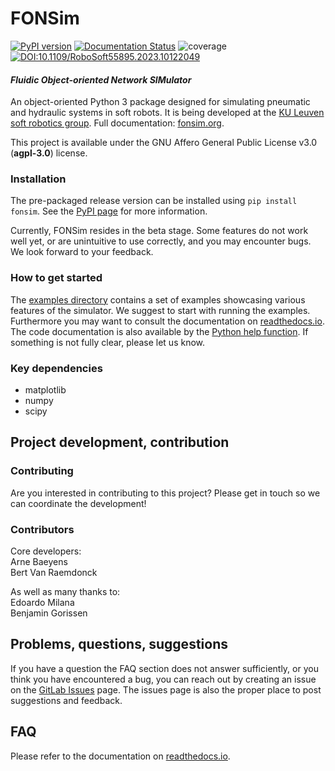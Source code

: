 # FONSim
[![PyPI version](https://badge.fury.io/py/fonsim.svg)](https://badge.fury.io/py/fonsim)
[![Documentation Status](https://readthedocs.org/projects/fonsim/badge/?version=latest)](https://fonsim.readthedocs.io/en/latest/?badge=latest)
![coverage](https://gitlab.com/abaeyens/fonsim/badges/master/coverage.svg)
[![DOI:10.1109/RoboSoft55895.2023.10122049](https://zenodo.org/badge/DOI/10.1109/RoboSoft55895.2023.10122049.svg)](https://doi.org/10.1109/RoboSoft55895.2023.10122049)
#### _Fluidic Object-oriented Network SIMulator_

An object-oriented Python 3 package
designed for simulating pneumatic and hydraulic systems in soft robots.
It is being developed at the [KU Leuven soft robotics group](
  https://softroboticsgroup.com).
Full documentation: [fonsim.org](http://fonsim.org/).

This project is available under the GNU Affero General Public License v3.0 (**agpl-3.0**) license.

### Installation
The pre-packaged release version can be installed using `pip install fonsim`.
See the [PyPI page](https://pypi.org/project/fonsim/) for more information.

Currently, FONSim resides in the beta stage.
Some features do not work well yet, or are unintuitive to use correctly,
and you may encounter bugs.
We look forward to your feedback.


### How to get started
The [examples directory](
  https://gitlab.com/abaeyens/fonsim/-/tree/master/examples)
contains a set of examples showcasing various features of the simulator.
We suggest to start with running the examples.
Furthermore you may want to consult the documentation on
[readthedocs.io](https://fonsim.readthedocs.io/).
The code documentation is also available by the
[Python help function](https://www.programiz.com/python-programming/docstrings#help).
If something is not fully clear, please let us know.

### Key dependencies
* matplotlib
* numpy
* scipy


## Project development, contribution

### Contributing
Are you interested in contributing to this project?
Please get in touch so we can coordinate the development!

### Contributors
Core developers:  
Arne Baeyens  
Bert Van Raemdonck  

As well as many thanks to:  
Edoardo Milana  
Benjamin Gorissen  


## Problems, questions, suggestions
If you have a question the FAQ section does not answer sufficiently,
or you think you have encountered a bug,
you can reach out by creating an issue on the
[GitLab Issues](https://gitlab.com/abaeyens/fonsim/-/issues) page.
The issues page is also the proper place to post suggestions and feedback.


## FAQ
Please refer to the documentation on 
[readthedocs.io](https://fonsim.readthedocs.io/).
